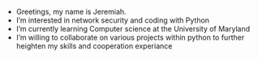 - Greetings, my name is Jeremiah.
- I’m interested in network security and coding with Python
- I’m currently learning Computer science at the University of Maryland 
- I’m willing to collaborate on various projects within python to further heighten my skills and cooperation experiance
